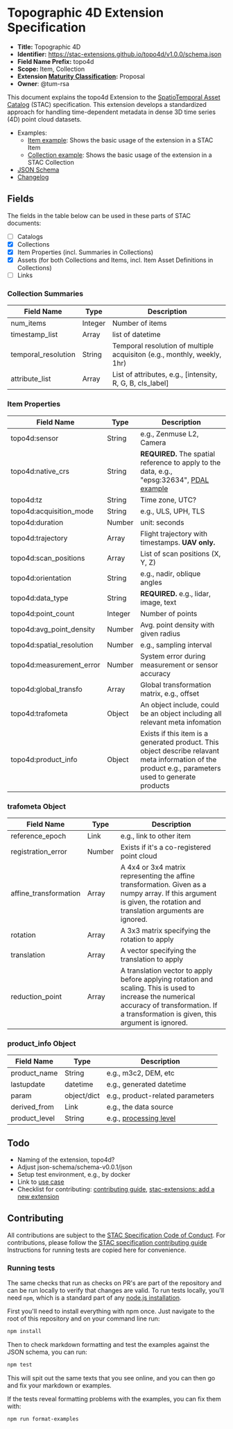 # Topographic 4D Extension Specification

- **Title:** Topographic 4D
- **Identifier:** <https://stac-extensions.github.io/topo4d/v1.0.0/schema.json>
- **Field Name Prefix:** topo4d
- **Scope:** Item, Collection
- **Extension [Maturity Classification](https://github.com/radiantearth/stac-spec/tree/master/extensions/README.md#extension-maturity):** Proposal
- **Owner**: @tum-rsa

This document explains the topo4d Extension to the [SpatioTemporal Asset Catalog](https://github.com/radiantearth/stac-spec) (STAC) specification.
This extension develops a standardized approach for handling time-dependent metadata in dense 3D time series (4D) point cloud datasets.

- Examples:
  - [Item example](examples/item.json): Shows the basic usage of the extension in a STAC Item
  - [Collection example](examples/collection.json): Shows the basic usage of the extension in a STAC Collection
- [JSON Schema](json-schema/schema.json)
- [Changelog](./CHANGELOG.md)

## Fields

The fields in the table below can be used in these parts of STAC documents:

- [ ] Catalogs
- [x] Collections
- [x] Item Properties (incl. Summaries in Collections)
- [x] Assets (for both Collections and Items, incl. Item Asset Definitions in Collections)
- [ ] Links

### Collection Summaries

| Field Name          | Type    | Description                                                             |
|---------------------|---------|-------------------------------------------------------------------------|
| num_items           | Integer | Number of items                                                         |
| timestamp_list      | Array   | list of datetime                                                        |
| temporal_resolution | String  | Temporal resolution of multiple acquisiton (e.g., monthly, weekly, 1hr) |
| attribute_list      | Array   | List of attributes, e.g., [intensity, R, G, B, cls_label]               |

### Item Properties

| Field Name           | Type                      | Description                                  |
| -------------------- | ------------------------- | -------------------------------------------- |
| topo4d:sensor             | String   | e.g., Zenmuse L2, Camera |
| topo4d:native_crs         | String   | **REQUIRED.** The spatial reference to apply to the data, e.g., "epsg:32634", [PDAL example](https://pdal.io/en/stable/stages/readers.las.html#options) |
| topo4d:tz                 | String   | Time zone, UTC? |
| topo4d:acquisition_mode   | String   | e.g., ULS, UPH, TLS |
| topo4d:duration           | Number   | unit: seconds |
| topo4d:trajectory         | Array    | Flight trajectory with timestamps.  **UAV only.** |
| topo4d:scan_positions     | Array    | List of scan positions (X, Y, Z) |
| topo4d:orientation        | String   | e.g., nadir, oblique angles |
| topo4d:data_type          | String   | **REQUIRED.** e.g., lidar, image, text |
| topo4d:point_count        | Integer | Number of points |
| topo4d:avg_point_density  | Number   | Avg. point density with given radius |
| topo4d:spatial_resolution | Number   | e.g., sampling interval |
| topo4d:measurement_error  | Number   | System error during measurement or sensor accuracy |
| topo4d:global_transfo     | Array    | Global transformation matrix, e.g., offset |
| topo4d:trafometa          | Object   | An object include, could be an object including all relevant meta infomation |
| topo4d:product_info       | Object   | Exists if this item is a generated product. This object describe relavant meta information of the product e.g., parameters used to generate products |

### trafometa Object

| Field Name | Type   | Description                                  |
| ---------- | ------ | -------------------------------------------- |
| reference_epoch       | Link   | e.g., link to other item |
| registration_error    | Number | Exists if it's a co-registered point cloud |
| affine_transformation | Array  | A 4x4 or 3x4 matrix representing the affine transformation. Given as a numpy array. If this argument is given, the rotation and translation arguments are ignored. |
| rotation              | Array  | A 3x3 matrix specifying the rotation to apply |
| translation           | Array  | A vector specifying the translation to apply |
| reduction_point       | Array  | A translation vector to apply before applying rotation and scaling. This is used to increase the numerical accuracy of transformation. If a transformation is given, this argument is ignored. |

### product_info Object
| Field Name    | Type        | Description                                                                                                            |
|---------------|-------------|------------------------------------------------------------------------------------------------------------------------|
| product_name  | String      | e.g., m3c2, DEM, etc                                                                                                   |
| lastupdate    | datetime    | e.g., generated datetime                                                                                               |
| param         | object/dict | e.g., product-related parameters                                                                                       |
| derived_from  | Link        | e.g., the data source                                                                                                  |
| product_level | String      | e.g., [processing level](https://github.com/stac-extensions/processing?tab=readme-ov-file#suggested-processing-levels) |

## Todo

- Naming of the extension, topo4d?
- Adjust json-schema/schema-v0.0.1/json
- Setup test environment, e.g., by docker
- Link to [use case](https://github.com/tum-rsa/4D-WORKS)
- Checklist for contributing: [contributing guide](https://github.com/radiantearth/stac-spec/blob/master/CONTRIBUTING.md), [stac-extensions: add a new extension](https://stac-extensions.github.io/#adding-a-new-extension)

## Contributing

All contributions are subject to the
[STAC Specification Code of Conduct](https://github.com/radiantearth/stac-spec/blob/master/CODE_OF_CONDUCT.md).
For contributions, please follow the
[STAC specification contributing guide](https://github.com/radiantearth/stac-spec/blob/master/CONTRIBUTING.md) Instructions
for running tests are copied here for convenience.

### Running tests

The same checks that run as checks on PR's are part of the repository and can be run locally to verify that changes are valid. 
To run tests locally, you'll need `npm`, which is a standard part of any [node.js installation](https://nodejs.org/en/download/).

First you'll need to install everything with npm once. Just navigate to the root of this repository and on 
your command line run:
```bash
npm install
```

Then to check markdown formatting and test the examples against the JSON schema, you can run:
```bash
npm test
```

This will spit out the same texts that you see online, and you can then go and fix your markdown or examples.

If the tests reveal formatting problems with the examples, you can fix them with:
```bash
npm run format-examples
```
